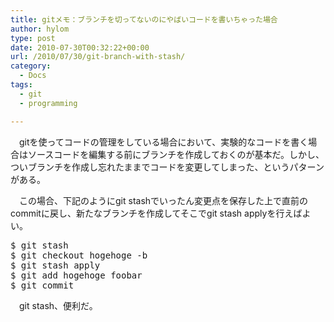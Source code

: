```yaml
---
title: gitメモ：ブランチを切ってないのにやばいコードを書いちゃった場合
author: hylom
type: post
date: 2010-07-30T00:32:22+00:00
url: /2010/07/30/git-branch-with-stash/
category:
  - Docs
tags:
  - git
  - programming

---
```

　gitを使ってコードの管理をしている場合において、実験的なコードを書く場合はソースコードを編集する前にブランチを作成しておくのが基本だ。しかし、ついブランチを作成し忘れたままでコードを変更してしまった、というパターンがある。

　この場合、下記のようにgit stashでいったん変更点を保存した上で直前のcommitに戻し、新たなブランチを作成してそこでgit stash applyを行えばよい。

<pre>$ git stash
$ git checkout hogehoge -b
$ git stash apply
$ git add hogehoge foobar
$ git commit
</pre>

　git stash、便利だ。
